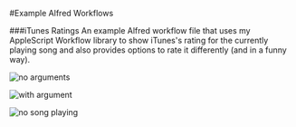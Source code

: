 #Example Alfred Workflows
 
###iTunes Ratings
An example Alfred workflow file that uses my AppleScript Workflow library to show iTunes's rating for the currently playing song and also provides options to rate it differently (and in a funny way).

![no arguments](https://raw.github.com/qlassiqa/alfred-workflow/master/example%20workflows/screenshot.jpg)

![with argument](https://raw.github.com/qlassiqa/alfred-workflow/master/example%20workflows/screenshot2.jpg)

![no song playing](https://raw.github.com/qlassiqa/alfred-workflow/master/example%20workflows/screenshot3.jpg)
